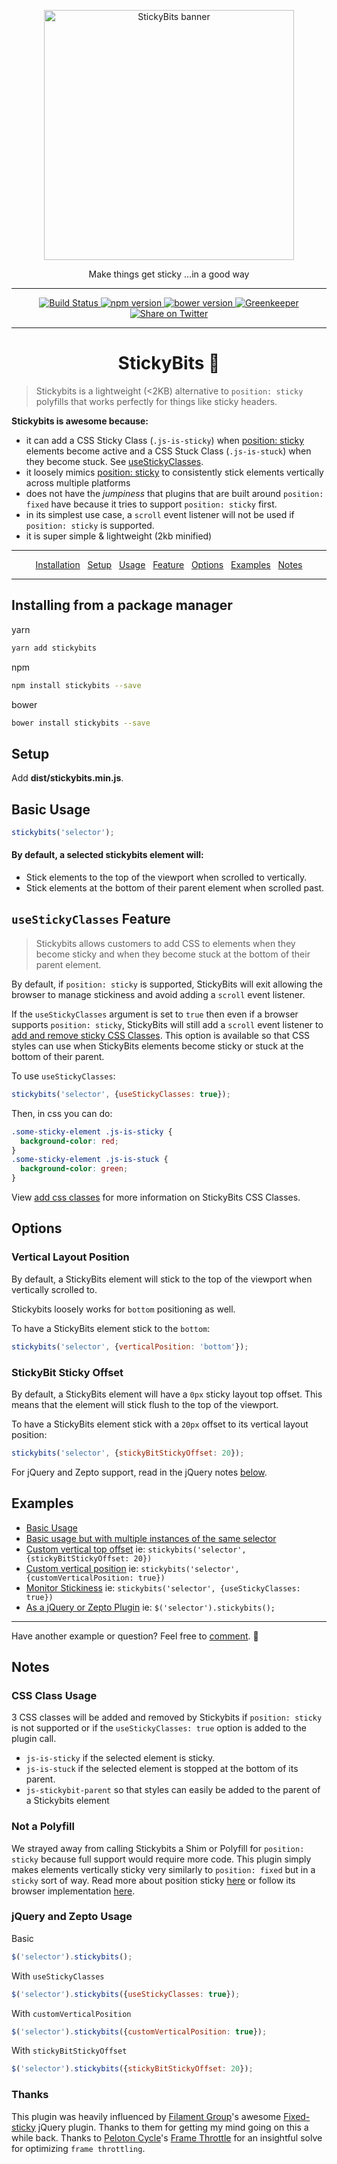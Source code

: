 <p align="center">
  <img alt="StickyBits banner" src="http://imgh.us/stickybits.svg" width="400" />
</p>
<p align="center">Make things get sticky &hellip;in a good way</p>
<hr />
<p align="center">
  <a href="https://travis-ci.org/dollarshaveclub/stickbits/">
    <img alt="Build Status" src="https://travis-ci.org/dollarshaveclub/stickybits.svg?branch=master" />
  </a>
  <a href="https://www.npmjs.com/package/stickybits">
    <img alt="npm version" src="https://badge.fury.io/js/stickybits.svg" />
  </a>
  <a href="https://github.com/dollarshaveclub/stickybits"> 
    <img alt="bower version" src="https://badge.fury.io/bo/stickybits.svg" />
  </a>
  <a href="https://greenkeeper.io/">
    <img alt="Greenkeeper" src="https://badges.greenkeeper.io/dollarshaveclub/stickybits.svg" />
  </a>
  <a href="https://twitter.com/home?status=Stickybits%2C%20A%200%20dep%2C%201kb%20JS%20plugin.%20Make%20things%20get%20sticky%20in%20a%20good%20way!%20%F0%9F%8D%AC%20https%3A%2F%2Fgithub.com%2Fdollarshaveclub%2Fstickybits%40yowainwright">
    <img alt="Share on Twitter" src="https://img.shields.io/twitter/url/http/shields.io.svg?style=social&maxAge=2592000" />
  </a>
</p>
<hr />
<h1 align="center">StickyBits 🍬</h1>

> Stickybits is a lightweight (<2KB) alternative to `position: sticky` polyfills that works perfectly for things like sticky headers.

**Stickybits is awesome because:**
-  it can add a CSS Sticky Class (`.js-is-sticky`) when [position: sticky](http://caniuse.com/#search=sticky) elements become active and a CSS Stuck Class (`.js-is-stuck`) when they become stuck. See [useStickyClasses](#feature).
-  it loosely mimics [position: sticky](http://caniuse.com/#search=sticky) to consistently stick elements vertically across multiple platforms 
-  does not have the _jumpiness_ that plugins that are built around `position: fixed` have because it tries to support `position: sticky` first.
-  in its simplest use case, a `scroll` event listener will not be used if `position: sticky` is supported.
-  it is super simple & lightweight (2kb minified)

<hr />
  <p align="center">
    <a href="#install">Installation</a>&nbsp;&nbsp;
    <a href="#setup">Setup</a>&nbsp;&nbsp;
    <a href="#usage">Usage</a>&nbsp;&nbsp;
    <a href="#feature">Feature</a>&nbsp;&nbsp;
    <a href="#options">Options</a>&nbsp;&nbsp;
    <a href="#examples">Examples</a>&nbsp;&nbsp;
    <a href="#notes">Notes</a>
  </p>
<hr />

<h2 id="install">Installing from a package manager</h2>

yarn
```sh
yarn add stickybits
```
npm
```sh
npm install stickybits --save
```
bower
```sh
bower install stickybits --save
```

<h2 id="setup">Setup</h2>

Add **dist/stickybits.min.js**.

<h2 id="usage">Basic Usage</h2>

```javascript
stickybits('selector');
```
#### By default, a selected stickybits element will:

-  Stick elements to the top of the viewport when scrolled to vertically.
-  Stick elements at the bottom of their parent element when scrolled past.

<h2 id="feature"><code>useStickyClasses</code> Feature</h2>

> Stickybits allows customers to add CSS to elements when they become sticky and when they become stuck at the bottom of their parent element.

By default, if `position: sticky` is supported, StickyBits will exit allowing the browser to manage stickiness and avoid adding a `scroll` event listener.

If the `useStickyClasses` argument is set to `true` then even if a browser supports `position: sticky`, StickyBits will still add a `scroll` event listener to [add and remove sticky CSS Classes](#notes). This option is available so that CSS styles can use when StickyBits elements become sticky or stuck at the bottom of their parent.

To use `useStickyClasses`:

```javascript
stickybits('selector', {useStickyClasses: true});
```

Then, in css you can do:

```css
.some-sticky-element .js-is-sticky {
  background-color: red;
}
.some-sticky-element .js-is-stuck {
  background-color: green;
}
```

View [add css classes](#notes) for more information on StickyBits CSS Classes.

<h2 id="options">Options</h2>

### Vertical Layout Position

By default, a StickyBits element will stick to the top of the viewport when vertically scrolled to.

Stickybits loosely works for `bottom` positioning as well. 

To have a StickyBits element stick to the `bottom`:

```javascript
stickybits('selector', {verticalPosition: 'bottom'});
```

### StickyBit Sticky Offset

By default, a StickyBits element will have a `0px` sticky layout top offset. This means that the element will stick flush to the top of the viewport.

To have a StickyBits element stick with a `20px` offset to its vertical layout position:

```javascript
stickybits('selector', {stickyBitStickyOffset: 20});
```

For jQuery and Zepto support, read in the jQuery notes [below](#jquery).

<h2 id="examples">Examples</h2>

-  [Basic Usage](http://codepen.io/yowainwright/pen/e68dcc768322fef0c72588576bbc1bfa)
-  [Basic usage but with multiple instances of the same selector](http://codepen.io/yowainwright/pen/8965fb5fd72300b38294b31963b27c68)
-  [Custom vertical top offset](http://codepen.io/yowainwright/pen/eeafd2ab68d468d3cd19a4361aff6aa6) ie: `stickybits('selector', {stickyBitStickyOffset: 20})`
-  [Custom vertical position](http://codepen.io/yowainwright/pen/e32cc7b82907ed9715a0a482ffa57596) ie: `stickybits('selector', {customVerticalPosition: true})`
-  [Monitor Stickiness](http://codepen.io/yowainwright/pen/NpzPGR) ie: `stickybits('selector', {useStickyClasses: true})`
-  [As a jQuery or Zepto Plugin](http://codepen.io/yowainwright/pen/57b852e88a644e9d919f843dc7b3b5f1) ie: `$('selector').stickybits();`

-----

Have another example or question? Feel free to [comment](https://github.com/dollarshaveclub/stickybits/issues). 🙌

<h2 id="notes">Notes</h2>

### CSS Class Usage

3 CSS classes will be added and removed by Stickybits if `position: sticky` is not supported or if the `useStickyClasses: true` option is added to the plugin call.

-  `js-is-sticky` if the selected element is sticky.
-  `js-is-stuck` if the selected element is stopped at the bottom of its parent.
-  `js-stickybit-parent` so that styles can easily be added to the parent of a Stickybits element

### Not a Polyfill

We strayed away from calling Stickybits a Shim or Polyfill for `position: sticky` because full support would require more code. This plugin simply makes elements vertically sticky very similarly to `position: fixed` but in a `sticky` sort of way. Read more about position sticky [here](https://developer.mozilla.org/en-US/docs/Web/CSS/position) or follow its browser implementation [here](http://caniuse.com/#search=sticky).  

<h3 id="jquery">jQuery and Zepto Usage</h3>

Basic 

```javascript
$('selector').stickybits();
```

With `useStickyClasses`

```javascript
$('selector').stickybits({useStickyClasses: true});
```

With `customVerticalPosition`

```javascript
$('selector').stickybits({customVerticalPosition: true});
```

With `stickyBitStickyOffset`

```javascript
$('selector').stickybits({stickyBitStickyOffset: 20});
```

### Thanks

This plugin was heavily influenced by [Filament Group](https://www.filamentgroup.com/)'s awesome [Fixed-sticky](https://github.com/filamentgroup/fixed-sticky) jQuery plugin. Thanks to them for getting my mind going on this a while back. Thanks to [Peloton Cycle](https://github.com/pelotoncycle/)'s [Frame Throttle](https://github.com/pelotoncycle/frame-throttle) for an insightful solve for optimizing `frame throttling`. 
